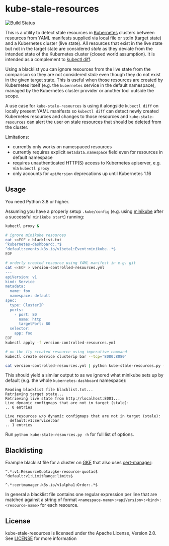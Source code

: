 # kube-stale-resources

![Build Status](https://github.com/cmur2/kube-stale-resources/workflows/ci/badge.svg)

This is a utility to detect stale resources in [Kubernetes](https://kubernetes.io/) clusters between resources from YAML manifests supplied via local file or stdin (target state) and a Kubernetes cluster (live state).
All resources that exist in the live state but not in the target state are considered *stale* as they deviate from the intended state of the Kubernetes cluster (closed world assumption). It is intended as a complement to [kubectl diff](https://kubernetes.io/blog/2019/01/14/apiserver-dry-run-and-kubectl-diff/).

Using a blacklist you can ignore resources from the live state from the comparison so they are not considered *stale* even though they do not exist in the given target state. This is useful when those resources are created by Kubernetes itself (e.g. the `kubernetes` service in the default namespace), managed by the Kubernetes cluster provider or another tool outside the scope.

A use case for `kube-stale-resources` is using it alongside `kubectl diff` on locally present YAML manifests so `kubectl diff` can detect newly created Kubernetes resources and changes to those resources and `kube-stale-resources` can alert the user on stale resources that should be deleted from the cluster.

Limitations:

- currently only works on namespaced resources
- currently requires explicit `metadata.namespace` field even for resources in default namespace
- requires unauthenticated HTTP(S) access to Kubernetes apiserver, e.g. via `kubectl proxy`
- only accounts for `apiVersion` deprecations up until Kubernetes 1.16


## Usage

You need Python 3.8 or higher.

Assuming you have a properly setup `.kube/config` (e.g. using [minikube](https://github.com/kubernetes/minikube) after a successful `minikube start`) running:

```bash
kubectl proxy &

# ignore minikube resources
cat <<EOF > blacklist.txt
^kubernetes-dashboard:.*$
^default:events.k8s.io/v1beta1:Event:minikube..*$
EOF

# orderly created resource using YAML manifest in e.g. git
cat <<EOF > version-controlled-resources.yml
---
apiVersion: v1
kind: Service
metadata:
  name: foo
  namespace: default
spec:
  type: ClusterIP
  ports:
    - port: 80
      name: http
      targetPort: 80
  selector:
    app: foo
EOF
kubectl apply -f version-controlled-resources.yml

# on-the-fly created resource using imperative command
kubectl create service clusterip bar --tcp='8080:8080'

cat version-controlled-resources.yml | python kube-stale-resources.py -f - --blacklist blacklist.txt
```

This should yield a similar output to as we ignored what minikube sets up by default (e.g. the whole `kubernetes-dashboard` namespace):

```
Reading blacklist file blacklist.txt...
Retrieving target state...
Retrieving live state from http://localhost:8001...
Live dynamic configmaps that are not in target (stale):
.. 0 entries

Live resources w/o dynamic configmaps that are not in target (stale):
  default:v1:Service:bar
.. 1 entries
```

Run `python kube-stale-resources.py -h` for full list of options.


## Blacklisting

Example blacklist file for a cluster on [GKE](https://cloud.google.com/kubernetes-engine/) that also uses [cert-manager](https://github.com/jetstack/cert-manager):

```
^.*:v1:ResourceQuota:gke-resource-quotas$
^default:v1:LimitRange:limits$

^.*:certmanager.k8s.io/v1alpha1:Order:.*$
```

In general a blacklist file contains one regular expression per line that are matched against a string of format `<namespace-name>:<apiVersion>:<kind>:<resource-name>` for each resource.


## License

kube-stale-resources is licensed under the Apache License, Version 2.0. See [LICENSE](LICENSE) for more information
